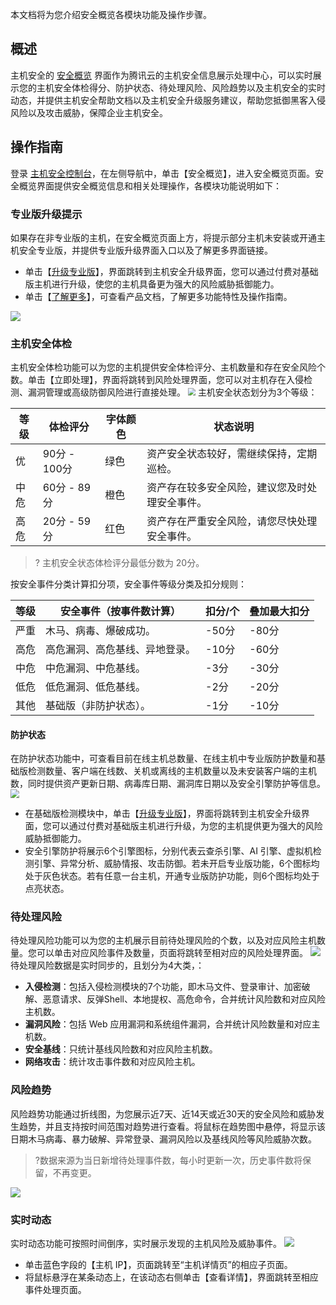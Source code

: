 本文档将为您介绍安全概览各模块功能及操作步骤。
## 概述
主机安全的 [安全概览](https://console.cloud.tencent.com/cwp) 界面作为腾讯云的主机安全信息展示处理中心，可以实时展示您的主机安全体检得分、防护状态、待处理风险、风险趋势以及主机安全的实时动态，并提供主机安全帮助文档以及主机安全升级服务建议，帮助您抵御黑客入侵风险以及攻击威胁，保障企业主机安全。
## 操作指南
登录 [主机安全控制台](https://console.cloud.tencent.com/cwp)，在左侧导航中，单击【安全概览】，进入安全概览页面。安全概览界面提供安全概览信息和相关处理操作，各模块功能说明如下：
### 专业版升级提示
如果存在非专业版的主机，在安全概览页面上方，将提示部分主机未安装或开通主机安全专业版，并提供专业版升级界面入口以及了解更多界面链接。
- 单击【[升级专业版](https://buy.cloud.tencent.com/yunjing)】，界面跳转到主机安全升级界面，您可以通过付费对基础版主机进行升级，使您的主机具备更为强大的风险威胁抵御能力。
- 单击【[了解更多](https://cloud.tencent.com/document/product/296/12236)】，可查看产品文档，了解更多功能特性及操作指南。

![](https://main.qcloudimg.com/raw/12261955761f208d24f474be61a99968.png)
### 主机安全体检
 主机安全体检功能可以为您的主机提供安全体检评分、主机数量和存在安全风险个数。单击【立即处理】，界面将跳转到风险处理界面，您可以对主机存在入侵检测、漏洞管理或高级防御风险进行直接处理。
<img src="https://main.qcloudimg.com/raw/80e17c56ae2ff2a98ad1fdac00f039e7.png" style="zoom:75%;" />
 主机安全状态划分为3个等级：
 
| 等级 | 体检评分 | 字体颜色 |状态说明|
|---------|---------|---------|---|
|优	|90分 - 100分|	绿色	|资产安全状态较好，需继续保持，定期巡检。|
|中危|	60分 - 89分|	橙色|资产存在较多安全风险，建议您及时处理安全事件。|
|高危|	20分 - 59分|	红色	|资产存在严重安全风险，请您尽快处理安全事件。|

>? 主机安全状态体检评分最低分数为 20分。

按安全事件分类计算扣分项，安全事件等级分类及扣分规则：

| 等级|安全事件（按事件数计算） | 扣分/个 | 叠加最大扣分 |
|---------|---------|---------|-|
|严重	|木马、病毒、爆破成功。|	-50分|	-80分|
|高危	|高危漏洞、高危基线、异地登录。	|-10分|	-60分|
|中危	|中危漏洞、中危基线。|-3分	|-30分|
|低危	|低危漏洞、低危基线。	|-2分	|-20分|
|其他	|基础版（非防护状态）。|-1分	|-10分|

#### 防护状态
在防护状态功能中，可查看目前在线主机总数量、在线主机中专业版防护数量和基础版检测数量、客户端在线数、关机或离线的主机数量以及未安装客户端的主机数，同时提供资产更新日期、病毒库日期、漏洞库日期以及安全引擎防护等信息。
<img src="https://main.qcloudimg.com/raw/c7b7568e1ae300f317dc80228c1f2185.png" style="zoom:85%;" />
- 在基础版检测模块中，单击【[升级专业版](https://buy.cloud.tencent.com/yunjing)】，界面将跳转到主机安全升级界面，您可以通过付费对基础版主机进行升级，为您的主机提供更为强大的风险威胁抵御能力。
- 安全引擎防护将展示6个引擎图标，分别代表云查杀引擎、AI 引擎、虚拟机检测引擎、异常分析、威胁情报、攻击防御。若未开启专业版功能，6个图标均处于灰色状态。若有任意一台主机，开通专业版防护功能，则6个图标均处于点亮状态。

### 待处理风险
待处理风险功能可以为您的主机展示目前待处理风险的个数，以及对应风险主机数量。您可以单击对应风险事件及数量，页面将跳转至相对应的风险处理界面。
![](https://main.qcloudimg.com/raw/2c46309f27f591c84e118ed04add8ace.png)
待处理风险数据是实时同步的，且划分为4大类，：
- **入侵检测**：包括入侵检测模块的7个功能，即木马文件、登录审计、加密破解、恶意请求、反弹Shell、本地提权、高危命令，合并统计风险数和对应风险主机数。
- **漏洞风险**：包括 Web 应用漏洞和系统组件漏洞，合并统计风险数量和对应主机数。
- **安全基线**：只统计基线风险数和对应风险主机数。
- **网络攻击**：统计攻击事件数和对应风险主机。

### 风险趋势
风险趋势功能通过折线图，为您展示近7天、近14天或近30天的安全风险和威胁发生趋势，并且支持按时间范围对趋势进行查看。将鼠标在趋势图中悬停，将显示该日期木马病毒、暴力破解、异常登录、漏洞风险以及基线风险等风险威胁次数。
>?数据来源为当日新增待处理事件数，每小时更新一次，历史事件数将保留，不再变更。
>
![](https://main.qcloudimg.com/raw/094668abe61dc969454513ef9c1ba03e.png)

### 实时动态
实时动态功能可按照时间倒序，实时展示发现的主机风险及威胁事件。
![](https://main.qcloudimg.com/raw/922bf2bfefd41bde9b242093625a49d7.png)
- 单击蓝色字段的【主机 IP】，页面跳转至“主机详情页”的相应子页面。
- 将鼠标悬浮在某条动态上，在该动态右侧单击【查看详情】，界面跳转至相应事件处理页面。
